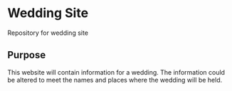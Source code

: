 # Wedding Site 
Repository for wedding site

## Purpose
This website will contain information for a wedding. The information could be altered to meet the names and places where the wedding will be held.

